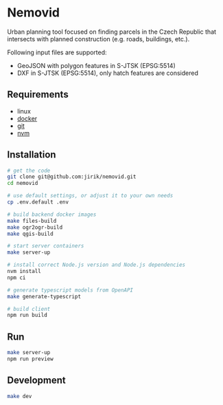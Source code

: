 # Nemovid

Urban planning tool focused on finding parcels in the Czech Republic that intersects with planned construction (e.g. roads, buildings, etc.).

Following input files are supported:
- GeoJSON with polygon features in S-JTSK (EPSG:5514)
- DXF in S-JTSK (EPSG:5514), only hatch features are considered

## Requirements
- linux
- [docker](https://www.docker.com/)
- [git](https://git-scm.com/)
- [nvm](https://github.com/nvm-sh/nvm)

## Installation
```bash
# get the code
git clone git@github.com:jirik/nemovid.git
cd nemovid

# use default settings, or adjust it to your own needs
cp .env.default .env

# build backend docker images
make files-build
make ogr2ogr-build
make qgis-build

# start server containers
make server-up

# install correct Node.js version and Node.js dependencies
nvm install
npm ci

# generate typescript models from OpenAPI
make generate-typescript

# build client
npm run build
```

## Run
```bash
make server-up
npm run preview
```

## Development
```bash
make dev
```
